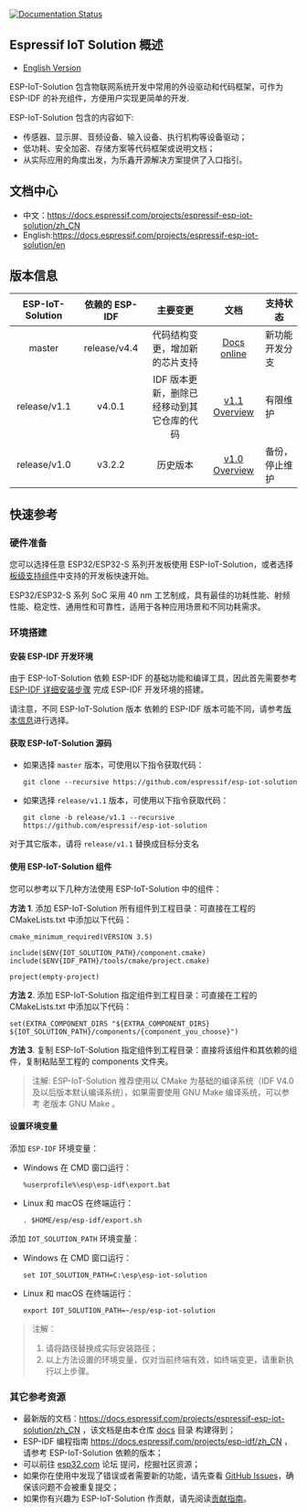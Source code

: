 [![Documentation Status](https://readthedocs.com/projects/espressif-esp-iot-solution-zh-cn/badge/?version=latest)](https://docs.espressif.com/projects/espressif-esp-iot-solution/zh_CN/latest/?badge=latest)

## Espressif IoT Solution 概述

* [English Version](./README.md)

ESP-IoT-Solution 包含物联网系统开发中常用的外设驱动和代码框架，可作为 ESP-IDF 的补充组件，方便用户实现更简单的开发.

ESP-IoT-Solution 包含的内容如下:

* 传感器、显示屏、音频设备、输入设备、执行机构等设备驱动；
* 低功耗、安全加密、存储方案等代码框架或说明文档；
* 从实际应用的角度出发，为乐鑫开源解决方案提供了入口指引。

## 文档中心

- 中文：https://docs.espressif.com/projects/espressif-esp-iot-solution/zh_CN
- English:https://docs.espressif.com/projects/espressif-esp-iot-solution/en

## 版本信息

| ESP-IoT-Solution | 依赖的 ESP-IDF |                  主要变更              |            文档              |        支持状态        |
| :--------------: | :------------: | :----------------------------------: |:------------------------------: | ---------------------- |
|      master      |   release/v4.4 |      代码结构变更，增加新的芯片支持     | [Docs online](https://docs.espressif.com/projects/espressif-esp-iot-solution/zh_CN) | 新功能开发分支         |
|   release/v1.1   |     v4.0.1     | IDF 版本更新，删除已经移动到其它仓库的代码  | [v1.1 Overview](https://github.com/espressif/esp-iot-solution/tree/release/v1.1#esp32-iot-solution-overview) | 有限维护 |
|   release/v1.0   |     v3.2.2     | 历史版本                               | [v1.0 Overview](https://github.com/espressif/esp-iot-solution/tree/release/v1.0#esp32-iot-solution-overview) | 备份，停止维护  |


## 快速参考

### 硬件准备

您可以选择任意 ESP32/ESP32-S 系列开发板使用 ESP-IoT-Solution，或者选择[板级支持组件](./examples/common_components/boards)中支持的开发板快速开始。

ESP32/ESP32-S 系列 SoC 采用 40 nm 工艺制成，具有最佳的功耗性能、射频性能、稳定性、通用性和可靠性，适用于各种应用场景和不同功耗需求。

### 环境搭建

#### 安装 ESP-IDF 开发环境


由于 ESP-IoT-Solution 依赖 ESP-IDF 的基础功能和编译工具，因此首先需要参考 [ESP-IDF 详细安装步骤](https://docs.espressif.com/projects/esp-idf/zh_CN/latest/esp32/get-started/index.html#get-started-step-by-step) 完成 ESP-IDF 开发环境的搭建。

请注意，不同 ESP-IoT-Solution 版本 依赖的 ESP-IDF 版本可能不同，请参考[版本信息](#版本信息)进行选择。

#### 获取 ESP-IoT-Solution 源码

* 如果选择 `master` 版本，可使用以下指令获取代码：

    ```
    git clone --recursive https://github.com/espressif/esp-iot-solution
    ```

* 如果选择 `release/v1.1` 版本，可使用以下指令获取代码：

    ```
    git clone -b release/v1.1 --recursive https://github.com/espressif/esp-iot-solution
    ```

对于其它版本，请将 `release/v1.1` 替换成目标分支名

#### 使用 ESP-IoT-Solution 组件

您可以参考以下几种方法使用 ESP-IoT-Solution 中的组件：

**方法 1**. 添加 ESP-IoT-Solution 所有组件到工程目录：可直接在工程的 CMakeLists.txt 中添加以下代码：

```
cmake_minimum_required(VERSION 3.5)

include($ENV{IOT_SOLUTION_PATH}/component.cmake)
include($ENV{IDF_PATH}/tools/cmake/project.cmake)

project(empty-project)
```

**方法 2**. 添加 ESP-IoT-Solution 指定组件到工程目录：可直接在工程的 CMakeLists.txt 中添加以下代码：

```
set(EXTRA_COMPONENT_DIRS "${EXTRA_COMPONENT_DIRS} ${IOT_SOLUTION_PATH}/components/{component_you_choose}")
```

**方法 3**. 复制 ESP-IoT-Solution 指定组件到工程目录：直接将该组件和其依赖的组件，复制粘贴至工程的 components 文件夹。

>注解:
>ESP-IoT-Solution 推荐使用以 CMake 为基础的编译系统（IDF V4.0 及以后版本默认编译系统），如果需要使用 GNU Make 编译系统，可以参考 老版本 GNU Make 。

#### 设置环境变量

添加 `ESP-IDF` 环境变量：

* Windows 在 CMD 窗口运行：

    ```
    %userprofile%\esp\esp-idf\export.bat
    ```

* Linux 和 macOS 在终端运行：

    ```
    . $HOME/esp/esp-idf/export.sh
    ```

添加 `IOT_SOLUTION_PATH` 环境变量：

* Windows 在 CMD 窗口运行：

    ```
    set IOT_SOLUTION_PATH=C:\esp\esp-iot-solution
    ```

* Linux 和 macOS 在终端运行：

    ```
    export IOT_SOLUTION_PATH=~/esp/esp-iot-solution
    ```

> 注解：
>   1. 请将路径替换成实际安装路径；
>   2. 以上方法设置的环境变量，仅对当前终端有效，如终端变更，请重新执行以上步骤。

### 其它参考资源

- 最新版的文档：https://docs.espressif.com/projects/espressif-esp-iot-solution/zh_CN ，该文档是由本仓库 [docs](./docs) 目录 构建得到；
- ESP-IDF 编程指南 https://docs.espressif.com/projects/esp-idf/zh_CN ，请参考 ESP-IoT-Solution 依赖的版本；
- 可以前往 [esp32.com](www.esp32.com) 论坛 提问，挖掘社区资源；
- 如果你在使用中发现了错误或者需要新的功能，请先查看 [GitHub Issues](https://github.com/espressif/esp-iot-solution/issues)，确保该问题不会被重复提交；
- 如果你有兴趣为 ESP-IoT-Solution 作贡献，请先阅读[贡献指南](./CONTRIBUTING.rst)。